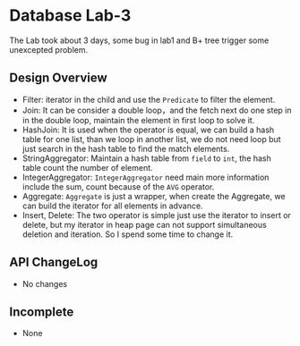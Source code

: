 # Database Lab-3

The Lab took about 3 days, some bug in lab1 and B+ tree trigger some unexcepted problem.

## Design Overview

- Filter: iterator in the child and use the `Predicate` to filter the element.
- Join: It can be consider a double loop，and the fetch next do one step in in the double loop, maintain the element in first loop to solve it.
- HashJoin: It is used when the operator is equal, we can build a hash table for one list, than we loop in another list, we do not need loop but just search in the hash table to find the match elements.
- StringAggregator: Maintain a hash table from `field` to `int`, the hash table count the number of element.
- IntegerAggregator:  `IntegerAggregator` need main more information include the sum, count because of the `AVG` operator.
- Aggregate: `Aggregate` is just a wrapper, when create the Aggregate, we can build the iterator for all elements in advance.
- Insert, Delete: The two operator is simple just use the iterator to insert or delete, but my iterator in heap page can not support simultaneous deletion and iteration. So I spend some time to change it.

## API ChangeLog

- No changes

## Incomplete

- None

